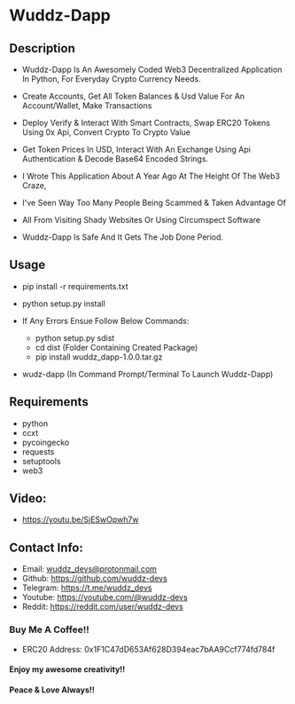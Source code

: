 # Wuddz-Dapp

## Description
- Wuddz-Dapp Is An Awesomely Coded Web3 Decentralized Application In Python, For Everyday Crypto Currency Needs.
  
- Create Accounts, Get All Token Balances & Usd Value For An Account/Wallet, Make Transactions

- Deploy Verify & Interact With Smart Contracts, Swap ERC20 Tokens Using 0x Api, Convert Crypto To Crypto Value

- Get Token Prices In USD, Interact With An Exchange Using Api Authentication & Decode Base64 Encoded Strings.

- I Wrote This Application About A Year Ago At The Height Of The Web3 Craze, 

- I've Seen Way Too Many People Being Scammed & Taken Advantage Of

- All From Visiting Shady Websites Or Using Circumspect Software

- Wuddz-Dapp Is Safe And It Gets The Job Done Period.


## Usage
- pip install -r requirements.txt

- python setup.py install

- If Any Errors Ensue Follow Below Commands:
  * python setup.py sdist
  * cd dist (Folder Containing Created Package)
  * pip install wuddz_dapp-1.0.0.tar.gz

- wudz-dapp (In Command Prompt/Terminal To Launch Wuddz-Dapp)


## Requirements
- python
- ccxt
- pycoingecko
- requests
- setuptools
- web3


## Video:
- https://youtu.be/SjESwOpwh7w


## Contact Info:
- Email:     wuddz_devs@protonmail.com                                                              
- Github:    https://github.com/wuddz-devs                                                          
- Telegram:  https://t.me/wuddz_devs
- Youtube:   https://youtube.com/@wuddz-devs
- Reddit:    https://reddit.com/user/wuddz-devs


### Buy Me A Coffee!!
- ERC20 Address: 0x1F1C47dD653Af628D394eac7bAA9Ccf774fd784f


#### Enjoy my awesome creativity!!
#### Peace & Love Always!!
